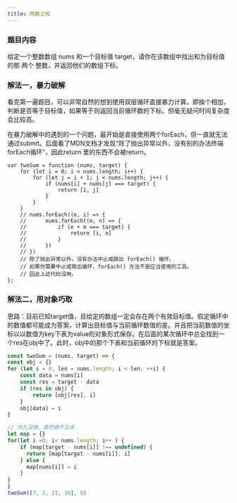 ```yaml
---
title: 两数之和
---
```

### 题目内容
给定一个整数数组 nums 和一个目标值 target，请你在该数组中找出和为目标值的那 两个 整数，并返回他们的数组下标。

### 解法一，暴力破解

看完第一遍题目，可以非常自然的想到使用双层循环直接暴力计算。即挨个相加，判断是否等于目标值，如果等于则返回当前循环数的下标。但毫无疑问时间复杂度会比较高。

在暴力破解中的遇到的一个问题，最开始是直接使用两个forEach，但一直就无法通过submit。后面看了MDN文档才发现“除了抛出异常以外，没有别的办法终端forEach循环”，因此return 里的东西不会被return。

```
var twoSum = function (nums, target) {
    for (let i = 0; i < nums.length; i++) {
        for (let j = i + 1; j < nums.length; j++) {
            if (nums[i] + nums[j] === target) {
                return [i, j]
            }
        }
    }
    // nums.forEach((e, i) => {
    //      nums.forEach((m, n) => {
    //          if (e + m === target) {
    //              return [i, n]
    //          }
    //      })
    // })
    // 除了抛出异常以外，没有办法中止或跳出 forEach() 循环。
    // 如果你需要中止或跳出循环，forEach() 方法不是应当使用的工具。 
    // 因此上述代码没用。
};
```

### 解法二，用对象巧取

思路：目前已知target值，且给定的数组一定会存在两个有效目标值。假定循环中的数值都可能成为答案，计算出目标值与当前循环数值的差。并且把当前数值的坐标以以数值为key下表为value的对象形式保存。在后面的某次循环中总会找到一个res在obj中了。此时，obj中的那个下表和当前循环的下标就是答案。

```javascript
const twoSum = (nums, target) => {
const obj = {}
for (let i = 0, len = nums.length; i < len; ++i) {
    const data = nums[i]
    const res = target - data
    if (res in obj) {
        return [obj[res], i]
    }
    obj[data] = i
}

// 许久没做，竟然做不出来
let map = {}
for(let i =0; i< nums.length; i++ ) {
    if (map[target - nums[i]] !== undefined) {
      return [map[target - nums[i]], i]
    } else {
      map[nums[i]] = i
    }
}
}
twoSum([7, 2, 11, 16], 9)
```
